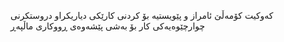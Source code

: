 کەوکیت کۆمەڵێ ئامراز و پێویستیە بۆ کردنی کارێکی دیاریکراو دروستکرنی چوارچێوەیەکی کار بۆ بەشی پێشەوەی ڕووکاری ماڵپەڕ 
